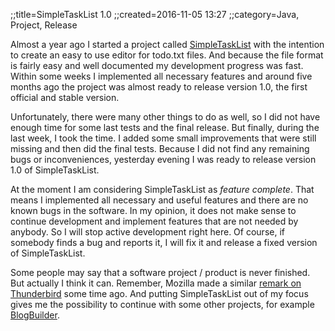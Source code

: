 ;;title=SimpleTaskList 1.0
;;created=2016-11-05 13:27
;;category=Java, Project, Release

Almost a year ago I started a project called [SimpleTaskList](https://github.com/tortlepp/SimpleTaskList) with the intention to create an easy to use editor for todo.txt files. And because the file format is fairly easy and well documented my development progress was fast. Within some weeks I implemented all necessary features and around five months ago the project was almost ready to release version 1.0, the first official and stable version.

Unfortunately, there were many other things to do as well, so I did not have enough time for some last tests and the final release. But finally, during the last week, I took the time. I added some small improvements that were still missing and then did the final tests. Because I did not find any remaining bugs or inconveniences, yesterday evening I was ready to release version 1.0 of SimpleTaskList.

At the moment I am considering SimpleTaskList as *feature complete*. That means I implemented all necessary and useful features and there are no known bugs in the software. In my opinion, it does not make sense to continue development and implement features that are not needed by anybody. So I will stop active development right here. Of course, if somebody finds a bug and reports it, I will fix it and release a fixed version of SimpleTaskList.

Some people may say that a software project / product is never finished. But actually I think it can. Remember, Mozilla made a similar [remark on Thunderbird](https://blog.lizardwrangler.com/2012/07/06/thunderbird-stability-and-community-innovation/) some time ago. And putting SimpleTaskList out of my focus gives me the possibility to continue with some other projects, for example [BlogBuilder](2016/a_new_static_blog_generator.html).